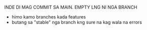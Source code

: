 INDE DI MAG COMMIT SA MAIN. EMPTY LNG NI NGA BRANCH

- himo kamo branches kada features
- butang sa "stable" nga branch kng sure na kag wala na errors
